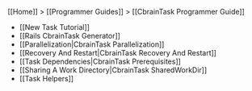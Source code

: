 [[Home]] > [[Programmer Guides]] > [[CbrainTask Programmer Guide]]

* [[New Task Tutorial]]
* [[Rails CbrainTask Generator]]
* [[Parallelization|CbrainTask Parallelization]]
* [[Recovery And Restart|CbrainTask Recovery And Restart]]
* [[Task Dependencies|CbrainTask Prerequisites]]
* [[Sharing A Work Directory|CbrainTask SharedWorkDir]]
* [[Task Helpers]]

